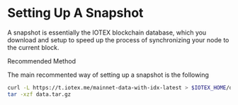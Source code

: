 # Setting Up A Snapshot

A snapshot is essentially the IOTEX blockchain database, which you download and setup to speed up the process of synchronizing your node to the current block.

Recommended Method

The main recommented way of setting up a snapshot is the following

~~~bash
curl -L https://t.iotex.me/mainnet-data-with-idx-latest > $IOTEX_HOME/data.tar.gz
tar -xzf data.tar.gz
~~~



